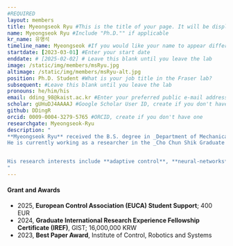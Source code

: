 ```yaml
---
#REQUIRED
layout: members
title: Myeongseok Ryu #This is the title of your page. It will be displayed in the navigation bar and on the page itself.
name: Myeongseok Ryu #Include "Ph.D."" if applicable
kr_name: 유명석
timeline_name: Myeongseok #If you would like your name to appear differently on the Lab timeline, fill out this line.
startdate: [2023-03-01] #Enter your start date
enddate: # [2025-02-02] # Leave this blank until you leave the lab
image: /static/img/members/msRyu.jpg 
altimage: /static/img/members/msRyu-alt.jpg 
position: Ph.D. Student #What is your job title in the Fraser lab?
subsequent: #Leave this blank until you leave the lab
pronouns: he/him/his
email: dding_98@kaist.ac.kr #Enter your preferred public e-mail address
scholar: gUHuDJ4AAAAJ #Google Scholar User ID, create if you don't have one
github: DDingR
orcid: 0009-0004-3279-5765 #ORCID, create if you don't have one
researchgate: Myeongseok-Ryu 
description: "
**Myeongseok Ryu** received the B.S. degree in _Department of Mechanical Engineering_ from [**Incheon National University**](https://www.inu.ac.kr/sites/inuengl/index.do?epTicket=LOG), South Korea, in 2023, and the M.S. degree in _Department of Mechanical Engineering_ from [**Gwangju Institute of Science and Technology (GIST)**](https://www.gist.ac.kr/en/main.html), South Korea, in 2025. 
He is currently working as a researcher in the _Cho Chun Shik Graduate School of Mobility_ at the [**Korea Advanced Institute of Science and Technology (KAIST)**](https://www.kaist.ac.kr/en/index.html), Daejeon, South Korea, and a member of the _MIC Lab_.


His research interests include **adaptive control**, **neural-networks**, and **constrained optimization**.
"
---
```

<div class="row">
<div>

<h4>Grant and Awards</h4>
<ul>
    <li>2025, <b>European Control Association (EUCA) Student Support</b>; 400 EUR</li>
    <li>2024, <b>Graduate International Research Experience Fellowship Certificate (IREF)</b>, GIST; 16,000,000 KRW</li>
    <li>2023, <b>Best Paper Award</b>, Institute of Control, Robotics and Systems</li>
</ul>

</div>
<div>